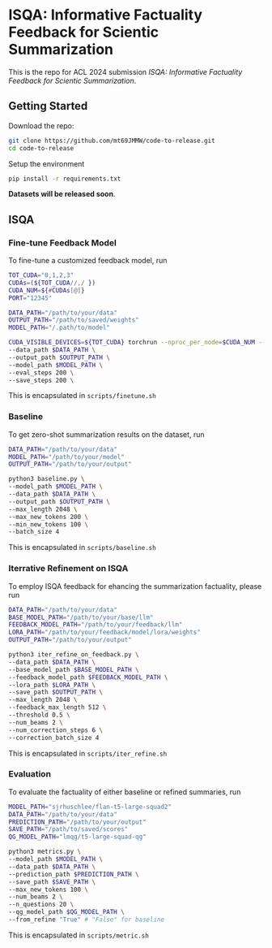 # ISQA: Informative Factuality Feedback for Scientic Summarization

This is the repo for ACL 2024 submission *ISQA: Informative Factuality Feedback for Scientic Summarization*.

## Getting Started

Download the repo:

```bash
git clone https://github.com/mt69JMMW/code-to-release.git
cd code-to-release
```

Setup the environment

```bash
pip install -r requirements.txt
```

**Datasets will be released soon**.

## ISQA

### Fine-tune Feedback Model

To fine-tune a customized feedback model, run

```bash
TOT_CUDA="0,1,2,3"
CUDAs=(${TOT_CUDA//,/ })
CUDA_NUM=${#CUDAs[@]}
PORT="12345"

DATA_PATH="/path/to/your/data"
OUTPUT_PATH="/path/to/saved/weights"
MODEL_PATH="/.path/to/model"

CUDA_VISIBLE_DEVICES=${TOT_CUDA} torchrun --nproc_per_node=$CUDA_NUM --master_port=$PORT finetune.py \
--data_path $DATA_PATH \
--output_path $OUTPUT_PATH \
--model_path $MODEL_PATH \
--eval_steps 200 \
--save_steps 200 \
```

This is encapsulated in `scripts/finetune.sh`

### Baseline

To get zero-shot summarization results on the dataset, run

```bash
DATA_PATH="/path/to/your/data"
MODEL_PATH="/path/to/your/model"
OUTPUT_PATH="/path/to/your/output"

python3 baseline.py \
--model_path $MODEL_PATH \
--data_path $DATA_PATH \
--output_path $OUTPUT_PATH \
--max_length 2048 \
--max_new_tokens 200 \
--min_new_tokens 100 \
--batch_size 4
```

This is encapsulated in `scripts/baseline.sh`

### Iterrative Refinement on ISQA

To employ ISQA feedback for ehancing the summarization factuality, please run

```bash
DATA_PATH="/path/to/your/data"
BASE_MODEL_PATH="/path/to/your/base/llm"
FEEDBACK_MODEL_PATH="/path/to/your/feedback/llm"
LORA_PATH="/path/to/your/feedback/model/lora/weights"
OUTPUT_PATH="/path/to/your/output"

python3 iter_refine_on_feedback.py \
--data_path $DATA_PATH \
--base_model_path $BASE_MODEL_PATH \
--feedback_model_path $FEEDBACK_MODEL_PATH \
--lora_path $LORA_PATH \
--save_path $OUTPUT_PATH \
--max_length 2048 \
--feedback_max_length 512 \
--threshold 0.5 \
--num_beams 2 \
--num_correction_steps 6 \
--correction_batch_size 4
```

This is encapsulated in `scripts/iter_refine.sh`

### Evaluation

To evaluate the factuality of either baseline or refined summaries, run

```bash
MODEL_PATH="sjrhuschlee/flan-t5-large-squad2"
DATA_PATH="/path/to/your/data"
PREDICTION_PATH="/path/to/your/output"
SAVE_PATH="/path/to/saved/scores"
QG_MODEL_PATH="lmqg/t5-large-squad-qg"

python3 metrics.py \
--model_path $MODEL_PATH \
--data_path $DATA_PATH \
--prediction_path $PREDICTION_PATH \
--save_path $SAVE_PATH \
--max_new_tokens 100 \
--num_beams 2 \
--n_questions 20 \
--qg_model_path $QG_MODEL_PATH \
--from_refine "True" # "False" for baseline
```

This is encapsulated in `scripts/metric.sh`

